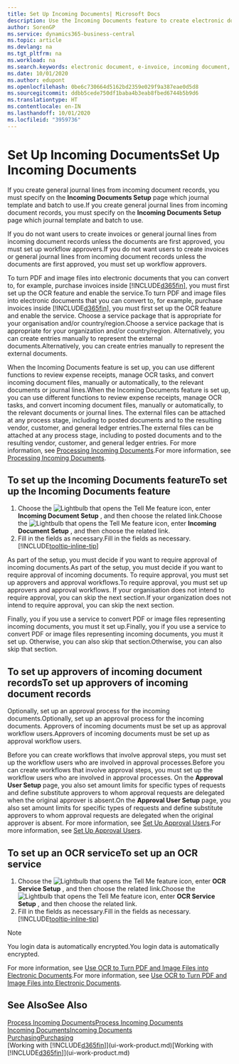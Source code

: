 ```yaml
---
title: Set Up Incoming Documents| Microsoft Docs
description: Use the Incoming Documents feature to create electronic documents, manage OCR tasks, import invoices, and convert image files.
author: SorenGP
ms.service: dynamics365-business-central
ms.topic: article
ms.devlang: na
ms.tgt_pltfrm: na
ms.workload: na
ms.search.keywords: electronic document, e-invoice, incoming document, OCR, ecommerce, document exchange, import invoice
ms.date: 10/01/2020
ms.author: edupont
ms.openlocfilehash: 0be6c730664d5162bd2359e029f9a387eae0d5d8
ms.sourcegitcommit: ddbb5cede750df1baba4b3eab8fbed6744b5b9d6
ms.translationtype: HT
ms.contentlocale: en-IN
ms.lasthandoff: 10/01/2020
ms.locfileid: "3959736"
---
```

# <a name="set-up-incoming-documents"></a><span data-ttu-id="508f4-103">Set Up Incoming Documents</span><span class="sxs-lookup"><span data-stu-id="508f4-103">Set Up Incoming Documents</span></span>

<span data-ttu-id="508f4-104">If you create general journal lines from incoming document records, you must specify on the **Incoming Documents Setup** page which journal template and batch to use.</span><span class="sxs-lookup"><span data-stu-id="508f4-104">If you create general journal lines from incoming document records, you must specify on the **Incoming Documents Setup** page which journal template and batch to use.</span></span>

<span data-ttu-id="508f4-105">If you do not want users to create invoices or general journal lines from incoming document records unless the documents are first approved, you must set up workflow approvers.</span><span class="sxs-lookup"><span data-stu-id="508f4-105">If you do not want users to create invoices or general journal lines from incoming document records unless the documents are first approved, you must set up workflow approvers.</span></span>

<span data-ttu-id="508f4-106">To turn PDF and image files into electronic documents that you can convert to, for example, purchase invoices inside [!INCLUDE[d365fin](includes/d365fin_md.md)], you must first set up the OCR feature and enable the service.</span><span class="sxs-lookup"><span data-stu-id="508f4-106">To turn PDF and image files into electronic documents that you can convert to, for example, purchase invoices inside [!INCLUDE[d365fin](includes/d365fin_md.md)], you must first set up the OCR feature and enable the service.</span></span> <span data-ttu-id="508f4-107">Choose a service package that is appropriate for your organisation and/or country/region.</span><span class="sxs-lookup"><span data-stu-id="508f4-107">Choose a service package that is appropriate for your organization and/or country/region.</span></span> <span data-ttu-id="508f4-108">Alternatively, you can create entries manually to represent the external documents.</span><span class="sxs-lookup"><span data-stu-id="508f4-108">Alternatively, you can create entries manually to represent the external documents.</span></span>  

<span data-ttu-id="508f4-109">When the Incoming Documents feature is set up, you can use different functions to review expense receipts, manage OCR tasks, and convert incoming document files, manually or automatically, to the relevant documents or journal lines.</span><span class="sxs-lookup"><span data-stu-id="508f4-109">When the Incoming Documents feature is set up, you can use different functions to review expense receipts, manage OCR tasks, and convert incoming document files, manually or automatically, to the relevant documents or journal lines.</span></span> <span data-ttu-id="508f4-110">The external files can be attached at any process stage, including to posted documents and to the resulting vendor, customer, and general ledger entries.</span><span class="sxs-lookup"><span data-stu-id="508f4-110">The external files can be attached at any process stage, including to posted documents and to the resulting vendor, customer, and general ledger entries.</span></span> <span data-ttu-id="508f4-111">For more information, see [Processing Incoming Documents](across-process-income-documents.md).</span><span class="sxs-lookup"><span data-stu-id="508f4-111">For more information, see [Processing Incoming Documents](across-process-income-documents.md).</span></span>

## <a name="to-set-up-the-incoming-documents-feature"></a><span data-ttu-id="508f4-112">To set up the Incoming Documents feature</span><span class="sxs-lookup"><span data-stu-id="508f4-112">To set up the Incoming Documents feature</span></span>

1. <span data-ttu-id="508f4-113">Choose the ![Lightbulb that opens the Tell Me feature](media/ui-search/search_small.png "Tell me what you want to do") icon, enter **Incoming Document Setup** , and then choose the related link.</span><span class="sxs-lookup"><span data-stu-id="508f4-113">Choose the ![Lightbulb that opens the Tell Me feature](media/ui-search/search_small.png "Tell me what you want to do") icon, enter **Incoming Document Setup** , and then choose the related link.</span></span>
2. <span data-ttu-id="508f4-114">Fill in the fields as necessary.</span><span class="sxs-lookup"><span data-stu-id="508f4-114">Fill in the fields as necessary.</span></span> [!INCLUDE[tooltip-inline-tip](includes/tooltip-inline-tip_md.md)]

<span data-ttu-id="508f4-115">As part of the setup, you must decide if you want to require approval of incoming documents.</span><span class="sxs-lookup"><span data-stu-id="508f4-115">As part of the setup, you must decide if you want to require approval of incoming documents.</span></span> <span data-ttu-id="508f4-116">To require approval, you must set up approvers and approval workflows.</span><span class="sxs-lookup"><span data-stu-id="508f4-116">To require approval, you must set up approvers and approval workflows.</span></span> <span data-ttu-id="508f4-117">If your organisation does not intend to require approval, you can skip the next section.</span><span class="sxs-lookup"><span data-stu-id="508f4-117">If your organization does not intend to require approval, you can skip the next section.</span></span>  

<span data-ttu-id="508f4-118">Finally, you if you use a service to convert PDF or image files representing incoming documents, you must it set up.</span><span class="sxs-lookup"><span data-stu-id="508f4-118">Finally, you if you use a service to convert PDF or image files representing incoming documents, you must it set up.</span></span> <span data-ttu-id="508f4-119">Otherwise, you can also skip that section.</span><span class="sxs-lookup"><span data-stu-id="508f4-119">Otherwise, you can also skip that section.</span></span>  

## <a name="to-set-up-approvers-of-incoming-document-records"></a><span data-ttu-id="508f4-120">To set up approvers of incoming document records</span><span class="sxs-lookup"><span data-stu-id="508f4-120">To set up approvers of incoming document records</span></span>

<span data-ttu-id="508f4-121">Optionally, set up an approval process for the incoming documents.</span><span class="sxs-lookup"><span data-stu-id="508f4-121">Optionally, set up an approval process for the incoming documents.</span></span> <span data-ttu-id="508f4-122">Approvers of incoming documents must be set up as approval workflow users.</span><span class="sxs-lookup"><span data-stu-id="508f4-122">Approvers of incoming documents must be set up as approval workflow users.</span></span>

<span data-ttu-id="508f4-123">Before you can create workflows that involve approval steps, you must set up the workflow users who are involved in approval processes.</span><span class="sxs-lookup"><span data-stu-id="508f4-123">Before you can create workflows that involve approval steps, you must set up the workflow users who are involved in approval processes.</span></span> <span data-ttu-id="508f4-124">On the **Approval User Setup** page, you also set amount limits for specific types of requests and define substitute approvers to whom approval requests are delegated when the original approver is absent.</span><span class="sxs-lookup"><span data-stu-id="508f4-124">On the **Approval User Setup** page, you also set amount limits for specific types of requests and define substitute approvers to whom approval requests are delegated when the original approver is absent.</span></span> <span data-ttu-id="508f4-125">For more information, see [Set Up Approval Users](across-how-to-set-up-approval-users.md).</span><span class="sxs-lookup"><span data-stu-id="508f4-125">For more information, see [Set Up Approval Users](across-how-to-set-up-approval-users.md).</span></span>

## <a name="to-set-up-an-ocr-service"></a><span data-ttu-id="508f4-126">To set up an OCR service</span><span class="sxs-lookup"><span data-stu-id="508f4-126">To set up an OCR service</span></span>

1. <span data-ttu-id="508f4-127">Choose the ![Lightbulb that opens the Tell Me feature](media/ui-search/search_small.png "Tell me what you want to do") icon, enter **OCR Service Setup** , and then choose the related link.</span><span class="sxs-lookup"><span data-stu-id="508f4-127">Choose the ![Lightbulb that opens the Tell Me feature](media/ui-search/search_small.png "Tell me what you want to do") icon, enter **OCR Service Setup** , and then choose the related link.</span></span>
2. <span data-ttu-id="508f4-128">Fill in the fields as necessary.</span><span class="sxs-lookup"><span data-stu-id="508f4-128">Fill in the fields as necessary.</span></span> [!INCLUDE[tooltip-inline-tip](includes/tooltip-inline-tip_md.md)]

> [!NOTE]  
> <span data-ttu-id="508f4-129">You login data is automatically encrypted.</span><span class="sxs-lookup"><span data-stu-id="508f4-129">You login data is automatically encrypted.</span></span>

<span data-ttu-id="508f4-130">For more information, see [Use OCR to Turn PDF and Image Files into Electronic Documents](across-how-use-ocr-pdf-images-files.md).</span><span class="sxs-lookup"><span data-stu-id="508f4-130">For more information, see [Use OCR to Turn PDF and Image Files into Electronic Documents](across-how-use-ocr-pdf-images-files.md).</span></span>  

## <a name="see-also"></a><span data-ttu-id="508f4-131">See Also</span><span class="sxs-lookup"><span data-stu-id="508f4-131">See Also</span></span>

[<span data-ttu-id="508f4-132">Process Incoming Documents</span><span class="sxs-lookup"><span data-stu-id="508f4-132">Process Incoming Documents</span></span>](across-process-income-documents.md)  
[<span data-ttu-id="508f4-133">Incoming Documents</span><span class="sxs-lookup"><span data-stu-id="508f4-133">Incoming Documents</span></span>](across-income-documents.md)  
[<span data-ttu-id="508f4-134">Purchasing</span><span class="sxs-lookup"><span data-stu-id="508f4-134">Purchasing</span></span>](purchasing-manage-purchasing.md)  
<span data-ttu-id="508f4-135">[Working with [!INCLUDE[d365fin](includes/d365fin_md.md)]](ui-work-product.md)</span><span class="sxs-lookup"><span data-stu-id="508f4-135">[Working with [!INCLUDE[d365fin](includes/d365fin_md.md)]](ui-work-product.md)</span></span>
